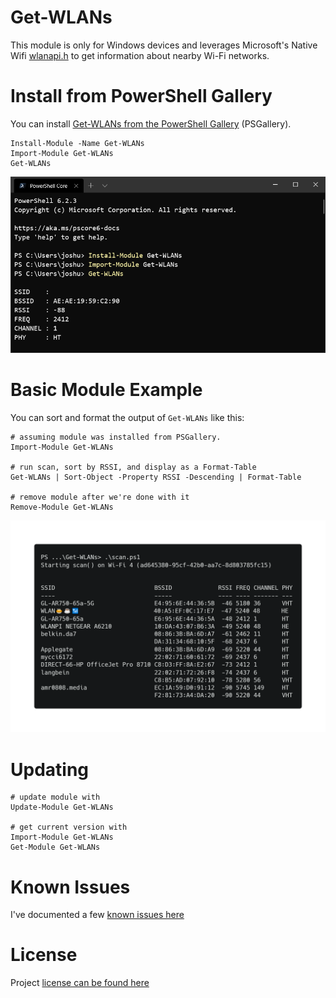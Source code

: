 # Get-WLANs

This module is only for Windows devices and leverages Microsoft's Native Wifi [wlanapi.h](https://docs.microsoft.com/en-us/windows/win32/api/wlanapi/) to get information about nearby Wi-Fi networks. 

# Install from PowerShell Gallery

You can install [Get-WLANs from the PowerShell Gallery](https://www.powershellgallery.com/packages/Get-WLANs) (PSGallery). 

```
Install-Module -Name Get-WLANs
Import-Module Get-WLANs
Get-WLANs
```

![](docs/WindowsTerminal_jgCkTPJBx4.png)

# Basic Module Example

You can sort and format the output of `Get-WLANs` like this:

```
# assuming module was installed from PSGallery.
Import-Module Get-WLANs

# run scan, sort by RSSI, and display as a Format-Table
Get-WLANs | Sort-Object -Property RSSI -Descending | Format-Table

# remove module after we're done with it
Remove-Module Get-WLANs
```

![](docs/1-nic-scan-examplev2.png)

# Updating

```
# update module with
Update-Module Get-WLANs

# get current version with
Import-Module Get-WLANs
Get-Module Get-WLANs
```

# Known Issues

I've documented a few [known issues here](KNOWN_ISSUES.md)

# License

Project [license can be found here](LICENSE)

